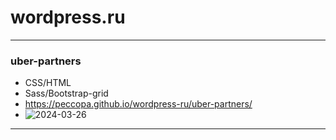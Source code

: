 # wordpress.ru
___
### uber-partners
- CSS/HTML
- Sass/Bootstrap-grid
- https://peccopa.github.io/wordpress-ru/uber-partners/
- ![2024-03-26](https://)
___

